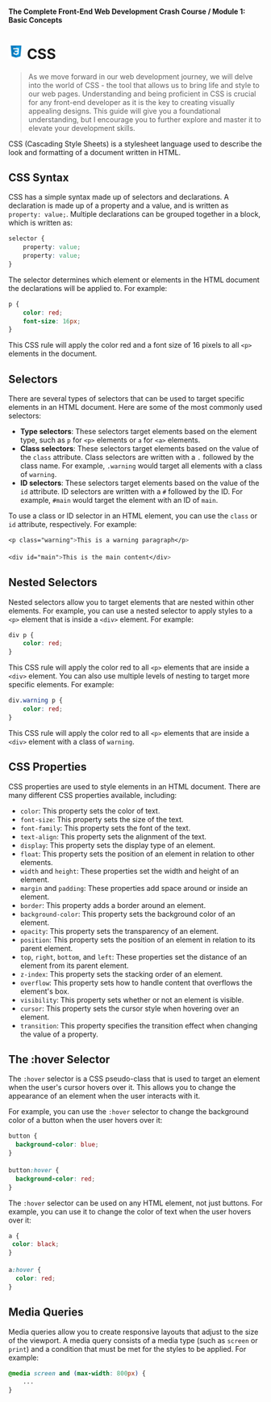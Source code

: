 #### The Complete Front-End Web Development Crash Course / Module 1: Basic Concepts

# <img src="../imgs/css3-icon.jpeg" width="30"/> CSS
> As we move forward in our web development journey,
> we will delve into the world of CSS - the tool that allows us to bring life and style to our web pages.
> Understanding and being proficient in CSS is crucial for any front-end developer as it is the key to creating visually appealing designs.
> This guide will give you a foundational understanding, but I encourage you to further explore and master it to elevate your development skills.

CSS (Cascading Style Sheets) is a stylesheet language used to describe the look and formatting of a document written in HTML.

## CSS Syntax

CSS has a simple syntax made up of selectors and declarations. A declaration is made up of a property and a value, and is written as `property: value;`. Multiple declarations can be grouped together in a block, which is written as:

```css
selector {
    property: value;
    property: value;
}
```

The selector determines which element or elements in the HTML document the declarations will be applied to. For example:

```css
p {
    color: red;
    font-size: 16px;
}
```

This CSS rule will apply the color red and a font size of 16 pixels to all `<p>` elements in the document.

## Selectors

There are several types of selectors that can be used to target specific elements in an HTML document. Here are some of the most commonly used selectors:

- **Type selectors**: These selectors target elements based on the element type, such as `p` for `<p>` elements or `a` for `<a>` elements.
- **Class selectors**: These selectors target elements based on the value of the `class` attribute. Class selectors are written with a `.` followed by the class name. For example, `.warning` would target all elements with a class of `warning`.
- **ID selectors**: These selectors target elements based on the value of the `id` attribute. ID selectors are written with a `#` followed by the ID. For example, `#main` would target the element with an ID of `main`.

To use a class or ID selector in an HTML element, you can use the `class` or `id` attribute, respectively. For example:

```css
<p class="warning">This is a warning paragraph</p>

<div id="main">This is the main content</div>
```
## Nested Selectors

Nested selectors allow you to target elements that are nested within other elements. For example, you can use a nested selector to apply styles to a `<p>` element that is inside a `<div>` element. For example:

```css
div p {
    color: red;
}
```

This CSS rule will apply the color red to all `<p>` elements that are inside a `<div>` element. You can also use multiple levels of nesting to target more specific elements. For example:

```css
div.warning p {
    color: red;
}
```

This CSS rule will apply the color red to all `<p>` elements that are inside a `<div>` element with a class of `warning`.



## CSS Properties

CSS properties are used to style elements in an HTML document. There are many different CSS properties available, including:

- `color`: This property sets the color of text.
- `font-size`: This property sets the size of the text.
- `font-family`: This property sets the font of the text.
- `text-align`: This property sets the alignment of the text.
- `display`: This property sets the display type of an element.
- `float`: This property sets the position of an element in relation to other elements.
- `width` and `height`: These properties set the width and height of an element.
- `margin` and `padding`: These properties add space around or inside an element.
- `border`: This property adds a border around an element.
- `background-color`: This property sets the background color of an element.
- `opacity`: This property sets the transparency of an element.
- `position`: This property sets the position of an element in relation to its parent element.
- `top`, `right`, `bottom`, and `left`: These properties set the distance of an element from its parent element.
- `z-index`: This property sets the stacking order of an element.
- `overflow`: This property sets how to handle content that overflows the element's box.
- `visibility`: This property sets whether or not an element is visible.
- `cursor`: This property sets the cursor style when hovering over an element.
- `transition`: This property specifies the transition effect when changing the value of a property.

## The :hover Selector
The `:hover` selector is a CSS pseudo-class that is used to target an element when the user's cursor hovers over it. This allows you to change the appearance of an element when the user interacts with it.

For example, you can use the `:hover` selector to change the background color of a button when the user hovers over it:

```css
button {
  background-color: blue;
}

button:hover {
  background-color: red;
}
```

The `:hover` selector can be used on any HTML element, not just buttons. For example, you can use it to change the color of text when the user hovers over it:

```css
a {
 color: black;
}

a:hover {
  color: red;
}
```

## Media Queries

Media queries allow you to create responsive layouts that adjust to the size of the viewport. A media query consists of a media type (such as `screen` or `print`) and a condition that must be met for the styles to be applied. For example:

```css
@media screen and (max-width: 800px) {
    ...
}
```
